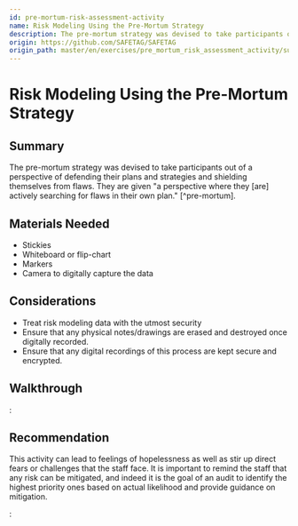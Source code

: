 ```yaml
---
id: pre-mortum-risk-assessment-activity
name: Risk Modeling Using the Pre-Mortum Strategy
description: The pre-mortum strategy was devised to take participants out of a perspective of defending their plans and strategies...
origin: https://github.com/SAFETAG/SAFETAG
origin_path: master/en/exercises/pre_mortum_risk_assessment_activity/summary.md
---
```

# Risk Modeling Using the Pre-Mortum Strategy

## Summary

The pre-mortum strategy was devised to take participants out of a perspective of defending their plans and strategies and shielding themselves from flaws. They are given "a perspective where they [are] actively searching for flaws in their own plan." [^pre-mortum]. 


## Materials Needed

* Stickies
* Whiteboard or flip-chart
* Markers
* Camera to digitally capture the data

## Considerations

  * Treat risk modeling data with the utmost security
  * Ensure that any physical notes/drawings are erased and destroyed once digitally recorded.
  * Ensure that any digital recordings of this process are kept secure and encrypted. 

## Walkthrough

:[](pre-mortum_sample_process.md)

## Recommendation

This activity can lead to feelings of hopelessness as well as stir up direct fears or challenges that the staff face. It is important to remind the staff that any risk can be mitigated, and indeed it is the goal of an audit to identify the highest priority ones based on actual likelihood and provide guidance on mitigation.



:[](../references/footnotes.md)
